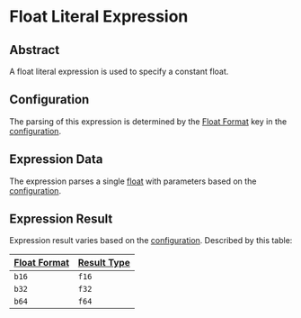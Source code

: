 # Float Literal Expression

## Abstract

A float literal expression is used to specify a constant float.

## Configuration

The parsing of this expression is determined by the [Float Format](/configuration/Float%20Format.md) key in the [configuration](/configuration/Configuration.md#configuration-table).

## Expression Data

The expression parses a single [float](/binary_types/Float.md) with parameters based on the [configuration](#configuration).

## Expression Result

Expression result varies based on the [configuration](#configuration). Described by this table:

| [Float Format](/configuration/Float%20Format.md) | [Result Type](/datatypes/Floats.md) |
| ------------------------------------------------ | ----------------------------------- |
| `b16`                                            | `f16`                               |
| `b32`                                            | `f32`                               |
| `b64`                                            | `f64`                               |

